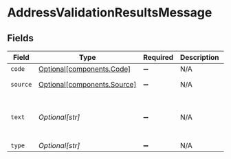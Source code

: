 # AddressValidationResultsMessage


## Fields

| Field                                                                  | Type                                                                   | Required                                                               | Description                                                            | Example                                                                |
| ---------------------------------------------------------------------- | ---------------------------------------------------------------------- | ---------------------------------------------------------------------- | ---------------------------------------------------------------------- | ---------------------------------------------------------------------- |
| `code`                                                                 | [Optional[components.Code]](../../models/components/code.md)           | :heavy_minus_sign:                                                     | N/A                                                                    | Unknown Street                                                         |
| `source`                                                               | [Optional[components.Source]](../../models/components/source.md)       | :heavy_minus_sign:                                                     | N/A                                                                    | Shippo Address Validator                                               |
| `text`                                                                 | *Optional[str]*                                                        | :heavy_minus_sign:                                                     | N/A                                                                    | City, State and ZIP Code are valid, but street address is not a match. |
| `type`                                                                 | *Optional[str]*                                                        | :heavy_minus_sign:                                                     | N/A                                                                    | address_warning                                                        |